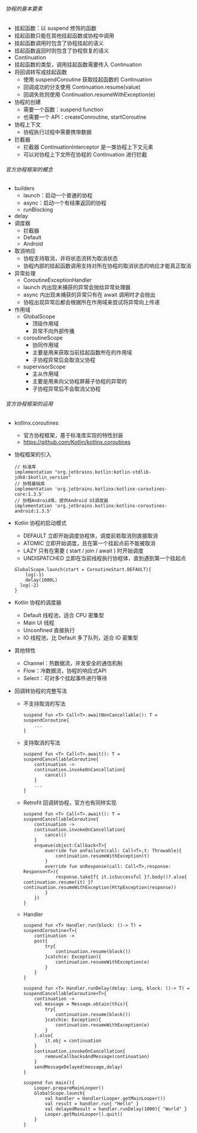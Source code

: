 ###### 协程的基本要素

- 挂起函数：以 suspend 修饰的函数
- 挂起函数只能在其他挂起函数或协程中调用
- 挂起函数调用时包含了协程挂起的语义
- 挂起函数返回时则包含了协程恢复的语义
- Continuation
- 挂起函数的类型，调用挂起函数需要传入 Continuation
- 将回调转写成挂起函数
  - 使用 suspendCoroutine 获取挂起函数的 Continuation
  - 回调成功的分支使用 Continuation.resume(value)
  - 回调失败则使用 Continuation.resumeWithException(e)
- 协程的创建
  - 需要一个函数：suspend function 
  - 也需要一个 API：createConroutine, startCoroutine
- 协程上下文
  - 协程执行过程中需要携带数据
- 拦截器
  - 拦截器 ContinuationInterceptor 是一类协程上下文元素
  - 可以对协程上下文所在协程的 Continuation 进行拦截

###### 官方协程框架的概念

- builders
  - launch：启动一个普通的协程
  - async：启动一个有结果返回的协程
  - runBlocking
- delay
- 调度器
  - 拦截器
  - Default
  - Android
- 取消响应
  - 协程支持取消，并将状态流转为取消状态
  - 协程内部的挂起函数调用支持对所在协程的取消状态的响应才能真正取消
- 异常处理
  - CoroutineExceptionHandler
  - launch 内出现未捕获的异常会抛给异常处理器
  - async 内出现未捕获的异常只有在 await 调用时才会抛出
  - 协程出现异常后都会根据所在作用域来尝试将异常向上传递
- 作用域
  - GlobalScope
    - 顶级作用域
    - 异常不向外部传播
  - coroutineScope
    - 协同作用域
    - 主要是用来获取当前挂起函数所在的作用域
    - 子协程异常后会取消父协程
  - supervisorScope
    - 主从作用域
    - 主要是用来向父协程屏蔽子协程的异常的
    - 子协程异常后不会取消父协程

###### 官方协程框架的运用

- kotlinx.coroutines

  - 官方协程框架，基于标准库实现的特性封装
  - <https://github.com/Kotlin/kotlinx.coroutines>

- 协程框架的引入

  ```
  // 标准库
  implementation "org.jetbrains.kotlin:kotlin-stdlib-jdk8:$kotlin_version"
  // 协程基础库
  implementation 'org.jetbrains.kotlinx:kotlinx-coroutines-core:1.3.5'
  // 协程Android库，提供Android UI调度器
  implementation 'org.jetbrains.kotlinx:kotlinx-coroutines-android:1.3.5'
  ```

- Kotlin 协程的启动模式

  - DEFAULT 立即开始调度协程体，调度前若取消则直接取消
  - ATOMIC 立即开始调度，且在第一个挂起点前不能被取消
  - LAZY 只有在需要 ( start / join / await ) 时开始调度
  - UNDISPATCHED 立即在当前线程执行协程体，直到遇到第一个挂起点

  ```
  GlobalScope.launch(start = CoroutineStart.DEFAULT){
      log(-1)
      delay(1000L)
  	log(-2)
  }
  ```

- Kotlin 协程的调度器

  - Default 线程池，适合 CPU 密集型
  - Main UI 线程
  - Unconfined 直接执行
  - IO 线程池，比 Default 多了队列，适合 IO 密集型

- 其他特性

  - Channel：热数据流，并发安全的通信机制
  - Flow：冷数据流，协程的响应式API
  - Select：可对多个挂起事件进行等待

- 回调转协程的完整写法

  - 不支持取消的写法

    ```
    suspend fun <T> Call<T>.awaitNonCancellable(): T = suspendCoroutine{
        ...
    }
    ```

  - 支持取消的写法

    ```
    suspend fun <T> Call<T>.await(): T = suspendCancellableCoroutine{
        continuation ->
        continuation.invokeOnCancellation{
            cancel()
        }
        ...
    }
    ```

  - Retrofit 回调转协程，官方也有同样实现

    ```
    suspend fun <T> Call<T>.await(): T = suspendCancellableCoroutine{
        continuation ->
        continuation.invokeOnCancellation{
            cancel()
        }
        enqueue(object:Callback<T>{
            override fun onFailure(call: Call<T>,t: Throwable){
                continuation.resumeWithException(t)
            }
            override fun onResponse(call: Call<T>,response: Response<T>){
                response.takeIf{ it.isSuccessful }?.body()?.also{ continuation.resume(it) }?			continuation.resumeWithException(HttpException(response))
            }
        })
    }
    ```

  - Handler

    ```
    suspend fun <T> Handler.run(block: ()-> T) = suspendCoroutine<T>{
        continuation ->
        post{
            try{
                continuation.resume(block())
            }catch(e: Exception){
                continuation.resumeWithException(e)
            }
        }
    }
    
    suspend fun <T> Handler.runDelay(delay: Long, block: ()-> T) = suspendCancellableCoroutine<T>{
        continuation ->
        val message = Message.obtain(this){
            try{
                continuation.resume(block())
            }catch(e: Exception){
                continuation.resumeWithException(e)
            }
        }.also{
            it.obj = continuation
        }
        continuation.invokeOnCancellation{
        	removeCallbacksAndMessage(continuation)
        }
        sendMessageDelayed(message,delay)
    }
    
    suspend fun main(){
        Looper.prepareMainLooper()
        GlobalScope.launch{
            val handler = Handler(Looper.getMainLooper())
            val result = handler.run{ "Hello" }
            val delayedResult = handler.runDelay(1000){ "World" }
    	    Looper.getMainLooper().quit()
        }
    }
    ```

    